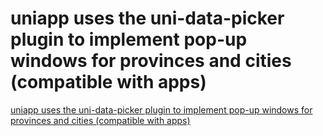 # uniapp uses the uni-data-picker plugin to implement pop-up windows for provinces and cities (compatible with apps)
[uniapp uses the uni-data-picker plugin to implement pop-up windows for provinces and cities (compatible with apps)](https://aiwithcloud.com/2022/09/15/uniapp_uses_the_uni_data_picker_plugin_to_implement_pop_up_windows_for_provinces_and_cities_compatible_with_apps/)